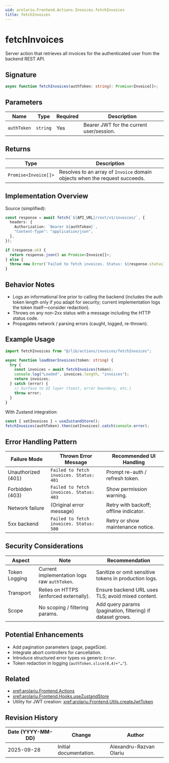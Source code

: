 ```yaml
---
uid: arolariu.Frontend.Actions.Invoices.fetchInvoices
title: fetchInvoices
---
```


# fetchInvoices

Server action that retrieves all invoices for the authenticated user from the backend REST API.

## Signature

```ts
async function fetchInvoices(authToken: string): Promise<Invoice[]>;
```

## Parameters

| Name | Type | Required | Description |
| ---- | ---- | -------- | ----------- |
| `authToken` | `string` | Yes | Bearer JWT for the current user/session. |

## Returns

| Type | Description |
| ---- | ----------- |
| `Promise<Invoice[]>` | Resolves to an array of `Invoice` domain objects when the request succeeds. |

## Implementation Overview

Source (simplified):

```ts
const response = await fetch(`${API_URL}/rest/v1/invoices/`, {
  headers: {
    Authorization: `Bearer ${authToken}`,
    "Content-Type": "application/json",
  },
});

if (response.ok) {
  return response.json() as Promise<Invoice[]>;
} else {
  throw new Error(`Failed to fetch invoices. Status: ${response.status}`);
}
```

## Behavior Notes

- Logs an informational line prior to calling the backend (includes the auth token length only if you adapt for security; current implementation logs the token itself—consider redaction).
- Throws on any non-2xx status with a message including the HTTP status code.
- Propagates network / parsing errors (caught, logged, re-thrown).

## Example Usage

```ts
import fetchInvoices from "@/lib/actions/invoices/fetchInvoices";

async function loadUserInvoices(token: string) {
  try {
    const invoices = await fetchInvoices(token);
    console.log("Loaded", invoices.length, "invoices");
    return invoices;
  } catch (error) {
    // Surface to UI layer (toast, error boundary, etc.)
    throw error;
  }
}
```

With Zustand integration:

```ts
const { setInvoices } = useZustandStore();
fetchInvoices(authToken).then(setInvoices).catch(console.error);
```

## Error Handling Pattern

| Failure Mode | Thrown Error Message | Recommended UI Handling |
| ------------ | -------------------- | ----------------------- |
| Unauthorized (401) | `Failed to fetch invoices. Status: 401` | Prompt re-auth / refresh token. |
| Forbidden (403) | `Failed to fetch invoices. Status: 403` | Show permission warning. |
| Network failure | (Original error message) | Retry with backoff; offline indicator. |
| 5xx backend | `Failed to fetch invoices. Status: 500` | Retry or show maintenance notice. |

## Security Considerations

| Aspect | Note | Recommendation |
| ------ | ---- | ------------- |
| Token Logging | Current implementation logs raw `authToken`. | Sanitize or omit sensitive tokens in production logs. |
| Transport | Relies on HTTPS (enforced externally). | Ensure backend URL uses TLS; avoid mixed content. |
| Scope | No scoping / filtering params. | Add query params (pagination, filtering) if dataset grows. |

## Potential Enhancements

- Add pagination parameters (page, pageSize).
- Integrate abort controllers for cancellation.
- Introduce structured error types vs generic `Error`.
- Token redaction in logging (`authToken.slice(0,4)+"…"`).

## Related

- <xref:arolariu.Frontend.Actions>
- <xref:arolariu.Frontend.Hooks.useZustandStore>
- Utility for JWT creation: <xref:arolariu.Frontend.Utils.createJwtToken>

## Revision History

| Date (YYYY-MM-DD) | Change | Author |
| ----------------- | ------ | ------ |
| 2025-09-28 | Initial documentation. | Alexandru-Razvan Olariu |
